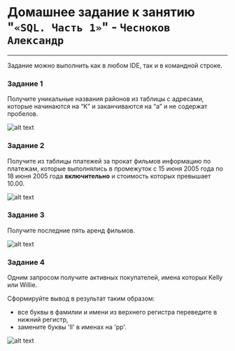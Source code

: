 # Домашнее задание к занятию  "`«SQL. Часть 1»`" - `Чесноков Александр`

---

Задание можно выполнить как в любом IDE, так и в командной строке.

### Задание 1

Получите уникальные названия районов из таблицы с адресами, которые начинаются на “K” и заканчиваются на “a” и не содержат пробелов.

![alt text](https://github.com/requeiem/sys-pattern-homework-git-8.03-hw/blob/main/img/sql_query1.jpg)

### Задание 2

Получите из таблицы платежей за прокат фильмов информацию по платежам, которые выполнялись в промежуток с 15 июня 2005 года по 18 июня 2005 года **включительно** и стоимость которых превышает 10.00.

![alt text](https://github.com/requeiem/sys-pattern-homework-git-8.03-hw/blob/main/img/sql_query2.jpg)

### Задание 3

Получите последние пять аренд фильмов.

![alt text](https://github.com/requeiem/sys-pattern-homework-git-8.03-hw/blob/main/img/sql_query3.jpg)

### Задание 4

Одним запросом получите активных покупателей, имена которых Kelly или Willie. 

Сформируйте вывод в результат таким образом:
- все буквы в фамилии и имени из верхнего регистра переведите в нижний регистр,
- замените буквы 'll' в именах на 'pp'.

![alt text](https://github.com/requeiem/sys-pattern-homework-git-8.03-hw/blob/main/img/sql_query4.jpg)
